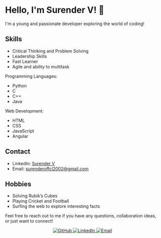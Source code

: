 # Hello, I'm Surender V! 👋

I'm a young and passionate developer exploring the world of coding!
## Skills

- Critical Thinking and Problem Solving
- Leadership Skills
- Fast Learner
- Agile and ability to multitask

Programming Languages:
- Python
- C
- C++
- Java

Web Development:
- HTML
- CSS
- JavaScript
- Angular

## Contact

- LinkedIn: [Surender V](https://www.linkedin.com/in/surender-venkatesan-72aa17205/)
- Email: surenderoffcl2002@gmail.com

## Hobbies

- Solving Rubik’s Cubes
- Playing Cricket and Football
- Surfing the web to explore interesting facts

Feel free to reach out to me if you have any questions, collaboration ideas, or just want to connect!

<div align="center">
    <a href="https://github.com/Edmonstone">
        <img src="https://img.shields.io/badge/-GitHub-181717?style=flat-square&logo=github" alt="GitHub" />
    </a>
    <a href="https://www.linkedin.com/in/surender-venkatesan-72aa17205/">
        <img src="https://img.shields.io/badge/-LinkedIn-0A66C2?style=flat-square&logo=linkedin" alt="LinkedIn" />
    </a>
    <a href="mailto:surenderoffcl2002@gmail.com">
        <img src="https://img.shields.io/badge/-Email-D14836?style=flat-square&logo=gmail&logoColor=white" alt="Email" />
    </a>
</div>
